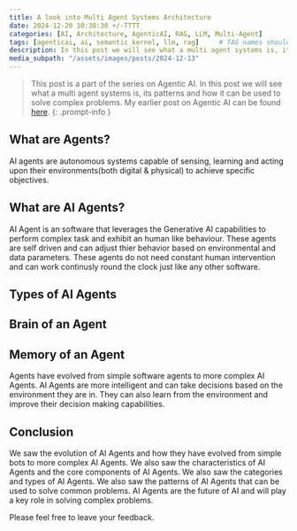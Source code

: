 ```yaml
---
title: A look into Multi Agent Systems Architecture
date: 2024-12-20 10:30:30 +/-TTTT
categories: [AI, Architecture, AgenticAI, RAG, LLM, Multi-Agent]
tags: [agenticai, ai, semantic kernel, llm, rag]     # TAG names should always be lowercase
description: In this post we will see what a multi agent systems is, its patterns and how it can be used to solve complex problems.
media_subpath: "/assets/images/posts/2024-12-13"
---
```


 > This post is a part of the series on Agentic AI. In this post we will see what a multi agent systems is, its patterns and how it can be used to solve complex problems. My earlier post on Agentic AI can be found [here](https://pravinchandankhede.github.io/posts/AgenticAI/).
{: .prompt-info }

## What are Agents?

AI agents are autonomous systems capable of sensing, learning and acting upon their environments(both digital & physical) to achieve specific objectives.

## What are AI Agents?

AI Agent is an software that leverages the Generative AI capabilities to perform complex task and exhibit an human like behaviour. These agents are self driven and can adjust thier behavior based on environmental and data parameters. These agents do not need constant human intervention and can work continusly round the clock just like any other software.

## Types of AI Agents

## Brain of an Agent

## Memory of an Agent

Agents have evolved from simple software agents to more complex AI Agents. AI Agents are more intelligent and can take decisions based on the environment they are in. They can also learn from the environment and improve their decision making capabilities.

## Conclusion

We saw the evolution of AI Agents and how they have evolved from simple bots to more complex AI Agents. We also saw the characteristics of AI Agents and the core components of AI Agents. We also saw the categories and types of AI Agents. We also saw the patterns of AI Agents that can be used to solve common problems. AI Agents are the future of AI and will play a key role in solving complex problems.

Please feel free to leave your feedback.
